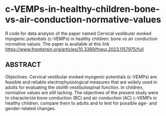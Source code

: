 # c-VEMPs-in-healthy-children-bone-vs-air-conduction-normative-values
R code for data analysis of the paper named Cervical vestibular evoked myogenic potentials (c-VEMPs) in healthy children: bone vs air conduction normative values. The paper is available at this link https://www.frontiersin.org/articles/10.3389/fneur.2023.1157975/full 



## ABSTRACT  
Objectives: Cervical vestibular evoked myogenic potentials (c-VEMPs) are feasible and reliable electrophysiological measures that are widely used in adults for evaluating the otolith vestibulospinal function. In children, normative values are still lacking. The objectives of the present study were to characterize bone conduction (BC) and air conduction (AC) c-VEMPs in healthy children, compare them to adults and to test for possible age- and gender-related changes.

